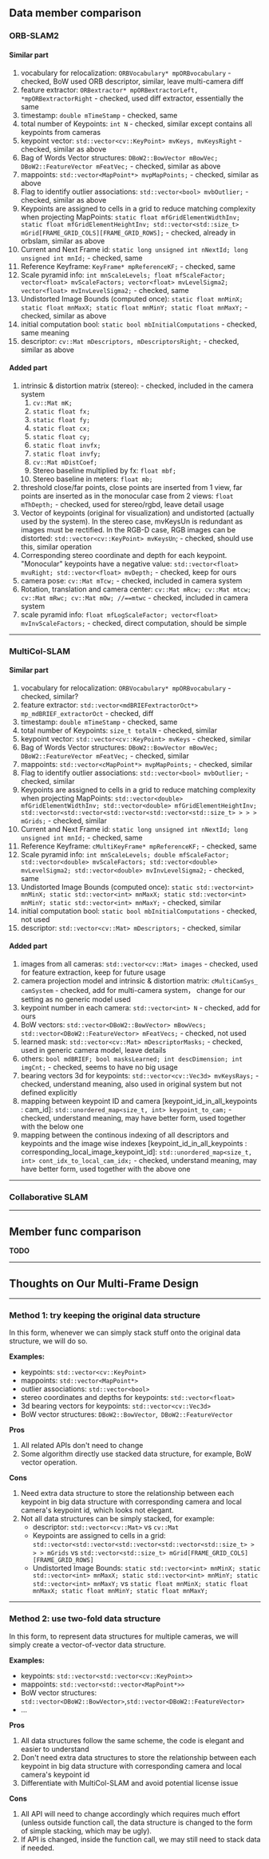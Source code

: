## Data member comparison


### ORB-SLAM2

#### Similar part

1. vocabulary for relocalization: ```ORBVocabulary* mpORBvocabulary``` - checked, BoW used ORB descriptor, similar, leave multi-camera diff
2. feature extractor: ```ORBextractor* mpORBextractorLeft, *mpORBextractorRight``` - checked, used diff extractor, essentially the same
3. timestamp: ```double mTimeStamp``` - checked, same
4. total number of Keypoints: ```int N``` - checked, similar except contains all keypoints from cameras
5. keypoint vector: ```std::vector<cv::KeyPoint> mvKeys, mvKeysRight``` - checked, similar as above
6. Bag of Words Vector structures: ```DBoW2::BowVector mBowVec; DBoW2::FeatureVector mFeatVec;``` - checked, similar as above
7. mappoints: ```std::vector<MapPoint*> mvpMapPoints;``` - checked, similar as above
8. Flag to identify outlier associations: ```std::vector<bool> mvbOutlier;``` - checked, similar as above
9. Keypoints are assigned to cells in a grid to reduce matching complexity when projecting MapPoints: ```static float mfGridElementWidthInv; static float mfGridElementHeightInv; std::vector<std::size_t> mGrid[FRAME_GRID_COLS][FRAME_GRID_ROWS];``` - checked, already in orbslam, similar as above
10. Current and Next Frame id: ```static long unsigned int nNextId; long unsigned int mnId;``` - checked, same
11. Reference Keyframe: ```KeyFrame* mpReferenceKF;``` - checked, same
12. Scale pyramid info: ```int mnScaleLevels; float mfScaleFactor; vector<float> mvScaleFactors; vector<float> mvLevelSigma2; vector<float> mvInvLevelSigma2;``` - checked, same
13. Undistorted Image Bounds (computed once): ```static float mnMinX; static float mnMaxX; static float mnMinY; static float mnMaxY;``` - checked, similar as above
14. initial computation bool: ```static bool mbInitialComputations``` - checked, same meaning
15. descriptor: ```cv::Mat mDescriptors, mDescriptorsRight;``` - checked, similar as above


#### Added part

1. intrinsic & distortion matrix (stereo): - checked, included in the camera system
   1) ```cv::Mat mK;```
   2) ```static float fx;```
   3) ```static float fy;```
   4) ```static float cx;```
   5) ```static float cy;```
   6) ```static float invfx;```
   7) ```static float invfy;```
   8) ```cv::Mat mDistCoef;```
   9) Stereo baseline multiplied by fx: ```float mbf;```
   10) Stereo baseline in meters: ```float mb;```
2. threshold close/far points, close points are inserted from 1 view, far points are inserted as in the monocular case from 2 views: ```float mThDepth;``` - checked, used for stereo/rgbd, leave detail usage
3. Vector of keypoints (original for visualization) and undistorted (actually used by the system). In the stereo case, mvKeysUn is redundant as images must be rectified. In the RGB-D case, RGB images can be distorted: ```std::vector<cv::KeyPoint> mvKeysUn```; - checked, should use this, similar operation
4. Corresponding stereo coordinate and depth for each keypoint. "Monocular" keypoints have a negative value: ```std::vector<float> mvuRight; std::vector<float> mvDepth;``` - checked, keep for ours
5. camera pose: ```cv::Mat mTcw;``` - checked, included in camera system
6. Rotation, translation and camera center: ```cv::Mat mRcw; cv::Mat mtcw; cv::Mat mRwc; cv::Mat mOw; //==mtwc``` - checked, included in camera system
7. scale pyramid info: ```float mfLogScaleFactor; vector<float> mvInvScaleFactors;``` - checked, direct computation, should be simple



--- 

### MultiCol-SLAM

#### Similar part

1. vocabulary for relocalization: ```ORBVocabulary* mpORBvocabulary``` - checked, similar?
2. feature extractor: ```std::vector<mdBRIEFextractorOct*> mp_mdBRIEF_extractorOct``` - checked, diff
3. timestamp: ```double mTimeStamp``` - checked, same
4. total number of Keypoints: ```size_t totalN``` - checked, similar
5. keypoint vector: ```std::vector<cv::KeyPoint> mvKeys``` - checked, similar
6. Bag of Words Vector structures: ```DBoW2::BowVector mBowVec; DBoW2::FeatureVector mFeatVec;``` - checked, similar
7. mappoints: ```std::vector<cMapPoint*> mvpMapPoints;``` - checked, similar
8. Flag to identify outlier associations: ```std::vector<bool> mvbOutlier;``` - checked, similar
9. Keypoints are assigned to cells in a grid to reduce matching complexity when projecting MapPoints: ```std::vector<double> mfGridElementWidthInv; std::vector<double> mfGridElementHeightInv; std::vector<std::vector<std::vector<std::vector<std::size_t> > > > mGrids;``` - checked, similar
10. Current and Next Frame id: ```static long unsigned int nNextId; long unsigned int mnId;``` - checked, same
11. Reference Keyframe: ```cMultiKeyFrame* mpReferenceKF;``` - checked, same
12. Scale pyramid info: ```int mnScaleLevels; double mfScaleFactor; std::vector<double> mvScaleFactors; std::vector<double> mvLevelSigma2; std::vector<double> mvInvLevelSigma2;``` - checked, same
13. Undistorted Image Bounds (computed once): ```static std::vector<int> mnMinX; static std::vector<int> mnMaxX; static std::vector<int> mnMinY; static std::vector<int> mnMaxY;``` - checked, similar
14. initial computation bool: ```static bool mbInitialComputations``` - checked, not used
15. descriptor: ```std::vector<cv::Mat> mDescriptors;``` - checked, similar

#### Added part

1. images from all cameras: ```std::vector<cv::Mat> images``` - checked, used for feature extraction, keep for future usage
2. camera projection model and intrinsic & distortion matrix: ```cMultiCamSys_ camSystem``` - checked, add for multi-camera system， change for our setting as no generic model used
3. keypoint number in each camera: ```std::vector<int> N``` - checked, add for ours
4. BoW vectors: ```std::vector<DBoW2::BowVector> mBowVecs; std::vector<DBoW2::FeatureVector> mFeatVecs;``` - checked, not used
5. learned mask: ```std::vector<cv::Mat> mDescriptorMasks;``` - checked, used in generic camera model, leave details
6. others: ```bool mdBRIEF; bool masksLearned; int descDimension; int imgCnt;``` - checked, seems to have no big usage
7. bearing vectors 3d for keypoints: ```std::vector<cv::Vec3d> mvKeysRays;``` - checked, understand meaning, also used in original system but not defined explicitly
8. mapping between keypoint ID and camera [keypoint_id_in_all_keypoints : cam_id]: ```std::unordered_map<size_t, int> keypoint_to_cam;``` - checked, understand meaning, may have better form, used together with the below one
9. mapping between the continous indexing of all descriptors and keypoints and the image wise indexes [keypoint_id_in_all_keypoints : corresponding_local_image_keypoint_id]: ```std::unordered_map<size_t, int> cont_idx_to_local_cam_idx;``` - checked, understand meaning, may have better form, used together with the above one


---

### Collaborative SLAM



---

## Member func comparison

**TODO**

---

## Thoughts on Our Multi-Frame Design

--- 

### Method 1: try keeping the original data structure

In this form, whenever we can simply stack stuff onto the original data structure, we will do so. 

**Examples:**

- keypoints: ```std::vector<cv::KeyPoint>```
- mappoints: ```std::vector<MapPoint*>```
- outlier associations: ```std::vector<bool>```
- stereo coordinates and depths for keypoints: ```std::vector<float>```
- 3d bearing vectors for keypoints: ```std::vector<cv::Vec3d>```
- BoW vector structures: ```DBoW2::BowVector```,``` DBoW2::FeatureVector```


**Pros**
   
1. All related APIs don't need to change
2. Some algorithm directly use stacked data structure, for example, BoW vector operation.


**Cons**

1. Need extra data structure to store the relationship between each keypoint in big data structure with corresponding camera and local camera's keypoint id, which looks not elegant.
2. Not all data structures can be simply stacked, for example:
   - descriptor: ```std::vector<cv::Mat>``` vs ```cv::Mat```
   - Keypoints are assigned to cells in a grid: ```std::vector<std::vector<std::vector<std::vector<std::size_t> > > > mGrids``` vs ```std::vector<std::size_t> mGrid[FRAME_GRID_COLS][FRAME_GRID_ROWS]```
   - Undistorted Image Bounds: ```static std::vector<int> mnMinX; static std::vector<int> mnMaxX; static std::vector<int> mnMinY; static std::vector<int> mnMaxY;``` vs ```static float mnMinX; static float mnMaxX; static float mnMinY; static float mnMaxY;```

---

### Method 2: use two-fold data structure

In this form, to represent data structures for multiple cameras, we will simply create a vector-of-vector data structure.

**Examples:**

- keypoints: ```std::vector<std::vector<cv::KeyPoint>>```
- mappoints: ```std::vector<std::vector<MapPoint*>>```
- BoW vector structures: ```std::vector<DBoW2::BowVector>```,```std::vector<DBoW2::FeatureVector>```
- ...

**Pros**

1. All data structures follow the same scheme, the code is elegant and easier to understand
2. Don't need extra data structures to store the relationship between each keypoint in big data structure with corresponding camera and local camera's keypoint id
3. Differentiate with MultiCol-SLAM and avoid potential license issue


**Cons**

1. All API will need to change accordingly which requires much effort (unless outside function call, the data structure is changed to the form of simple stacking, which may be ugly).
2. If API is changed, inside the function call, we may still need to stack data if needed.